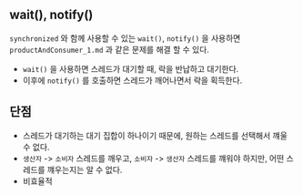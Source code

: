 ## wait(), notify()

`synchronized` 와 함께 사용할 수 있는 `wait()`, `notify()` 을 사용하면
`productAndConsumer_1.md` 과 같은 문제를 해결 할 수 있다.

- `wait()` 을 사용하면 스레드가 대기할 때, 락을 반납하고 대기한다.
- 이후에 `notify()` 를 호출하면 스레드가 깨어나면서 락을 획득한다.


## 단점
- 스레드가 대기하는 대기 집합이 하나이기 때문에, 원하는 스레드를 선택해서 꺠울 수 없다.
- `생산자` -> `소비자` 스레드를 깨우고, `소비자` -> `생산자` 스레드를 꺠워야 하지만, 어떤 스레드를 꺠우는지는 알 수 없다.
- 비효율적

